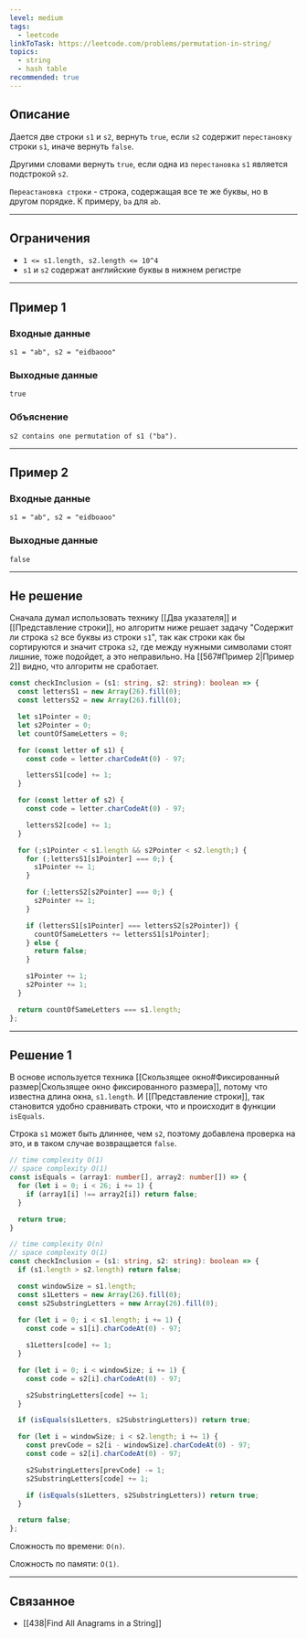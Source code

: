 ```yaml
---
level: medium
tags:
  - leetcode
linkToTask: https://leetcode.com/problems/permutation-in-string/
topics:
  - string
  - hash table
recommended: true
---
```

## Описание

Дается две строки `s1` и `s2`, вернуть `true`, если `s2` содержит `перестановку` строки `s1`, иначе вернуть `false`.

Другими словами вернуть `true`, если одна из `перестановка` `s1` является подстрокой `s2`.

`Переастановка строки` - строка, содержащая все те же буквы, но в другом порядке. К примеру, `ba` для `ab`.

---
## Ограничения

- `1 <= s1.length, s2.length <= 10^4`
- `s1` и `s2` содержат английские буквы в нижнем регистре

---
## Пример 1

### Входные данные

```
s1 = "ab", s2 = "eidbaooo"
```
### Выходные данные

```
true
```
### Объяснение

```
s2 contains one permutation of s1 ("ba").
```

---
## Пример 2

### Входные данные

```
s1 = "ab", s2 = "eidboaoo"
```
### Выходные данные

```
false
```

---
## Не решение

Сначала думал использовать технику [[Два указателя]] и [[Представление строки]], но алгоритм ниже решает задачу "Содержит ли строка `s2` все буквы из строки `s1`", так как строки как бы сортируются и значит строка `s2`, где между нужными символами стоят лишние, тоже подойдет, а это неправильно. На [[567#Пример 2|Пример 2]] видно, что алгоритм не сработает.

```typescript
const checkInclusion = (s1: string, s2: string): boolean => {
  const lettersS1 = new Array(26).fill(0);
  const lettersS2 = new Array(26).fill(0);

  let s1Pointer = 0;
  let s2Pointer = 0;
  let countOfSameLetters = 0;

  for (const letter of s1) {
    const code = letter.charCodeAt(0) - 97;

    lettersS1[code] += 1;
  }

  for (const letter of s2) {
    const code = letter.charCodeAt(0) - 97;

    lettersS2[code] += 1;
  }

  for (;s1Pointer < s1.length && s2Pointer < s2.length;) {
    for (;lettersS1[s1Pointer] === 0;) {
      s1Pointer += 1;
    }

    for (;lettersS2[s2Pointer] === 0;) {
      s2Pointer += 1;
    }

    if (lettersS1[s1Pointer] === lettersS2[s2Pointer]) {
      countOfSameLetters += lettersS1[s1Pointer];
    } else {
      return false;
    }

    s1Pointer += 1;
    s2Pointer += 1;
  }

  return countOfSameLetters === s1.length;
};
```

---
## Решение 1

В основе используется техника [[Скользящее окно#Фиксированный размер|Скользящее окно фиксированного размера]], потому что известна длина окна, `s1.length`. И [[Представление строки]], так становится удобно сравнивать строки, что и происходит в функции `isEquals`.

Строка `s1` может быть длиннее, чем `s2`, поэтому добавлена проверка на это, и в таком случае возвращается `false`.

```typescript
// time complexity O(1)
// space complexity O(1)
const isEquals = (array1: number[], array2: number[]) => {
  for (let i = 0; i < 26; i += 1) {
    if (array1[i] !== array2[i]) return false;
  }

  return true;
}

// time complexity O(n)
// space complexity O(1)
const checkInclusion = (s1: string, s2: string): boolean => {
  if (s1.length > s2.length) return false;

  const windowSize = s1.length;
  const s1Letters = new Array(26).fill(0);
  const s2SubstringLetters = new Array(26).fill(0);
  
  for (let i = 0; i < s1.length; i += 1) {
    const code = s1[i].charCodeAt(0) - 97;

    s1Letters[code] += 1;
  }

  for (let i = 0; i < windowSize; i += 1) {
    const code = s2[i].charCodeAt(0) - 97;

    s2SubstringLetters[code] += 1;
  }

  if (isEquals(s1Letters, s2SubstringLetters)) return true;

  for (let i = windowSize; i < s2.length; i += 1) {
    const prevCode = s2[i - windowSize].charCodeAt(0) - 97;
    const code = s2[i].charCodeAt(0) - 97;

    s2SubstringLetters[prevCode] -= 1;
    s2SubstringLetters[code] += 1;

    if (isEquals(s1Letters, s2SubstringLetters)) return true;
  }

  return false;
};
```

Сложность по времени: `O(n)`.

Сложность по памяти: `O(1)`.

---
## Связанное

- [[438|Find All Anagrams in a String]]